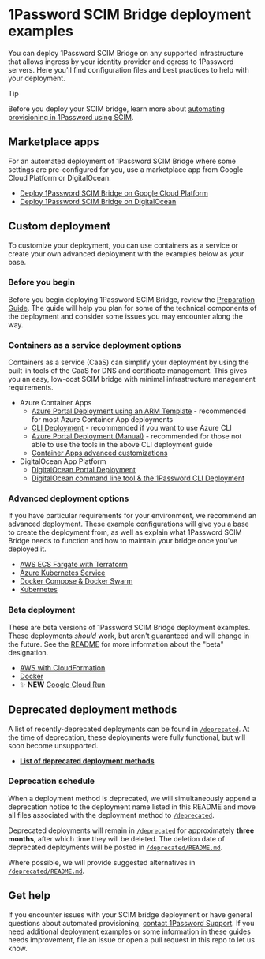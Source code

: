 # 1Password SCIM Bridge deployment examples

You can deploy 1Password SCIM Bridge on any supported infrastructure that allows ingress by your identity provider and egress to 1Password servers. Here you'll find configuration files and best practices to help with your deployment.

> [!TIP]
> Before you deploy your SCIM bridge, learn more about [automating provisioning in 1Password using SCIM](https://support.1password.com/scim/).

## Marketplace apps

For an automated deployment of 1Password SCIM Bridge where some settings are pre-configured for you, use a marketplace app from Google Cloud Platform or DigitalOcean:

- [Deploy 1Password SCIM Bridge on Google Cloud Platform](https://support.1password.com/scim-deploy-gcp/)
- [Deploy 1Password SCIM Bridge on DigitalOcean](https://support.1password.com/scim-deploy-digitalocean/)

## Custom deployment

To customize your deployment, you can use containers as a service or create your own advanced deployment with the examples below as your base.

### Before you begin

Before you begin deploying 1Password SCIM Bridge, review the [Preparation Guide](/PREPARATION.md). The guide will help you plan for some of the technical components of the deployment and consider some issues you may encounter along the way.

### Containers as a service deployment options

Containers as a service (CaaS) can simplify your deployment by using the built-in tools of the CaaS for DNS and certificate management. This gives you an easy, low-cost SCIM bridge with minimal infrastructure management requirements.

- Azure Container Apps
  - [Azure Portal Deployment using an ARM Template](https://support.1password.com/scim-deploy-azure/) - recommended for most Azure Container App deployments
  - [CLI Deployment](https://support.1password.com/cs/scim-deploy-azure-container-apps/) - recommended if you want to use Azure CLI
  - [Azure Portal Deployment (Manual)](/azure-container-apps/README.md) - recommended for those not able to use the tools in the above CLI deployment guide
  - [Container Apps advanced customizations](/azure-container-apps/ADVANCED.md)
- DigitalOcean App Platform 
  - [DigitalOcean Portal Deployment](https://support.1password.com/cs/scim-deploy-digitalocean-ap/)
  - [DigitalOcean command line tool & the 1Password CLI Deployment](/do-app-platform-op-cli) 

### Advanced deployment options
If you have particular requirements for your environment, we recommend an advanced deployment. These example configurations will give you a base to create the deployment from, as well as explain what 1Password SCIM Bridge needs to function and how to maintain your bridge once you've deployed it.

- [AWS ECS Fargate with Terraform](/aws-ecsfargate-terraform)
- [Azure Kubernetes Service](https://support.1password.com/cs/scim-deploy-azure-kubernetes/)
- [Docker Compose & Docker Swarm](/docker)
- [Kubernetes](/kubernetes)

### Beta deployment

These are beta versions of 1Password SCIM Bridge deployment examples. These deployments _should_ work, but aren't guaranteed and will change in the future. See the [README](./beta/README.md) for more information about the "beta" designation.

- [AWS with CloudFormation](/beta/aws-ecsfargate-cfn)
- [Docker](/beta/docker)
- ✨ **NEW** [Google Cloud Run](/beta/google-cloud-run)

## Deprecated deployment methods

A list of recently-deprecated deployments can be found in [`/deprecated`](./deprecated/). At the time of deprecation, these deployments were fully functional, but will soon become unsupported.

- [**List of deprecated deployment methods**](./deprecated/README.md#deprecated-deployments)

### Deprecation schedule

When a deployment method is deprecated, we will simultaneously append a deprecation notice to the deployment name listed in this README and move all files associated with the deployment method to [`/deprecated`](./deprecated/).

Deprecated deployments will remain in [`/deprecated`](./deprecated/) for approximately **three months**, after which time they will be deleted. The deletion date of deprecated deployments will be posted in [`/deprecated/README.md`](./deprecated/README.md).

Where possible, we will provide suggested alternatives in [`/deprecated/README.md`](./deprecated/README.md).

## Get help

If you encounter issues with your SCIM bridge deployment or have general questions about automated provisioning, [contact 1Password Support](https://support.1password.com/contact/). If you need additional deployment examples or some information in these guides needs improvement, file an issue or open a pull request in this repo to let us know.
